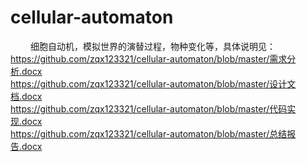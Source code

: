 # cellular-automaton
&ensp;&ensp;&ensp;&ensp; 细胞自动机，模拟世界的演替过程，物种变化等，具体说明见：
<br/>
https://github.com/zqx123321/cellular-automaton/blob/master/需求分析.docx
<br/>
https://github.com/zqx123321/cellular-automaton/blob/master/设计文档.docx
<br/>
https://github.com/zqx123321/cellular-automaton/blob/master/代码实现.docx
<br/>
https://github.com/zqx123321/cellular-automaton/blob/master/总结报告.docx
